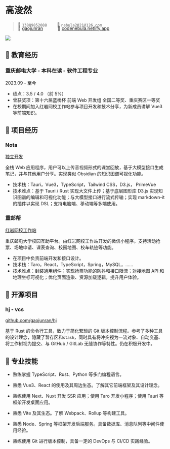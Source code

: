 # 高浚然

> <span class="icon">&#xe60f;</span> `13889852088`&emsp;&emsp;
> <span class="icon">&#xe7ca;</span> `nebula2021@126.com`&emsp;&emsp;

<div style="margin-top: -20px"></div>

> <span class="icon">&#xe600;</span> [gaojunran](https://github.com/gaojunran)&emsp;&emsp;&emsp;
> <span class="icon">&#xe8b5;</span> [codenebula.netlify.app](https://codenebula.netlify.app)

<img class="avatar" src="https://avatars.githubusercontent.com/u/583231?v=4">

<div style="margin-top: 20px"></div>

## &#xe80c; 教育经历

<div class="entry-title">
    <h3>重庆邮电大学 - 本科在读 - 软件工程专业</h3> 
    <p>2023.09 - 至今</p>
</div>

- 绩点：3.5 / 4.0 （前 5%）
- 曾获奖项：第十六届蓝桥杯 前端 Web 开发组 全国二等奖、重庆赛区一等奖
- 在校期间加入红岩网校工作站参与项目开发和技术分享，为新成员讲解 Vue3 等前端知识。

<div style="margin-top: 20px"></div>

## &#xe635; 项目经历

<div class="entry-title">
    <h3>Nota</h3>
    <a href="TBD">独立开发</a>
</div>

全栈 Web 应用程序，用户可以上传音视频形式的课堂回放，基于大模型接口生成笔记，并与其他用户分享。实现类似 Obsidian 的知识图谱可视化功能。
- 技术栈：Tauri，Vue3，TypeScript，Tailwind CSS，D3.js， PrimeVue
- 技术难点：基于 Tauri / Rust 实现大文件上传；基于底层图形库 D3.js 实现知识图谱的编辑和可视化功能；与大模型接口进行流式传输；实现 markdown-it 的插件以实现 DSL；支持电脑端、移动端等多端使用。

<div style="margin-top: 15px"></div>

<div class="entry-title">
    <h3>重邮帮</h3> 
    <a href="TBD">红岩网校工作站</a>
</div>

重庆邮电大学校园互助平台。由红岩网校工作站开发的微信小程序。支持活动抢票、场地申请、课表查询、校园地图、校车轨迹等功能。
- 在项目中负责前端开发和接口设计。
- 技术栈：Taro，React，TypeScript，Spring，MySQL，……
- 技术难点：封装通用组件；实现抢票功能的防抖和接口限流；对接地图 API 和地理坐标可视化；优化页面渲染、资源加载逻辑，提升用户体验。


<div style="margin-top: 20px"></div>

## &#xe600; 开源项目

<div class="entry-title">
    <h3>hj - vcs</h3> 
    <a href="https://github.com/gaojunran/hj">github.com/gaojunran/hj</a>
</div>

基于 Rust 的命令行工具，致力于简化繁琐的 Git 版本控制流程。参考了多种工具的设计理念，隐藏了暂存区和`stash`，同时具有将冲突视为一流对象、自动变基、将工作树视为提交、与 GitHub / GitLab 无缝协作等特性。仍在积极开发中。

<div style="margin-top: 20px"></div>

## &#xecfa; 专业技能

- 熟练掌握 TypeScript、Rust、Python 等多门编程语言。

- 熟悉 Vue3、React 的使用及其周边生态。了解其它前端框架及其设计理念。

- 熟练使用 Next、Nuxt 开发 SSR 应用；使用 Taro 开发小程序；使用 Tauri 等框架开发桌面应用。

- 熟悉 Vite 及其生态。了解 Webpack、Rollup 等构建工具。

- 熟悉 Node、Spring 等框架开发后端服务。具备数据库、消息队列等中间件使用经验。

- 熟练使用 Git 进行版本控制，具备一定的 DevOps 与 CI/CD 实践经验。
